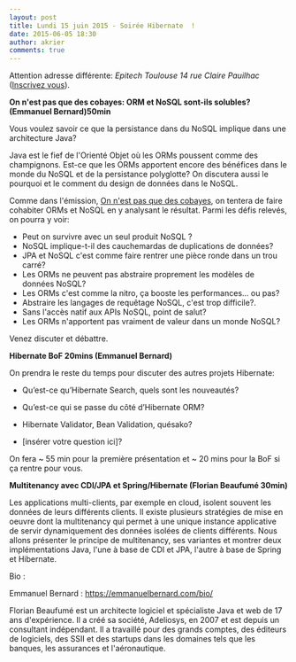 ```yaml
---
layout: post
title: Lundi 15 juin 2015 - Soirée Hibernate  !
date: 2015-06-05 18:30
author: akrier
comments: true
---
```


Attention adresse différente: *Epitech Toulouse 14 rue Claire Pauilhac* ([Inscrivez vous](http://jugevents.org/jugevents/event/show.html?id=56377)).

**On n'est pas que des cobayes: ORM et NoSQL sont-ils solubles? (Emmanuel Bernard)50min**

Vous voulez savoir ce que la persistance dans du NoSQL implique dans une architecture Java?

Java est le fief de l'Orienté Objet où les ORMs poussent comme des champignons. Est-ce que les ORMs apportent encore des bénéfices dans le monde du NoSQL et de la persistance polyglotte? On discutera aussi le pourquoi et le comment du design de données dans le NoSQL.

Comme dans l'émission, [On n'est pas que des cobayes](http://www.france5.fr/emissions/on-n-est-pas-que-des-cobayes), on tentera de faire cohabiter ORMs et NoSQL en y analysant le résultat.
Parmi les défis relevés, on pourra y voir:

* Peut on survivre avec un seul produit NoSQL ?
* NoSQL implique-t-il des cauchemardas de duplications de données?
* JPA et NoSQL c'est comme faire rentrer une pièce ronde dans un trou carré?
* Les ORMs ne peuvent pas abstraire proprement les modèles de données NoSQL?
* Les ORMs c'est comme la nitro, ça booste les performances... ou pas?
* Abstraire les langages de requêtage NoSQL, c'est trop difficile?.
* Sans l'accès natif aux APIs NoSQL, point de salut?
* Les ORMs n'apportent pas vraiment de valeur dans un monde NoSQL?

Venez discuter et débattre.

**Hibernate BoF 20mins (Emmanuel Bernard)**

On prendra le reste du temps pour discuter des autres projets Hibernate:

* Qu’est-ce qu’Hibernate Search, quels sont les nouveautés?

* Qu’est-ce qui se passe du côté d’Hibernate ORM?

* Hibernate Validator, Bean Validation, quésako?

* [insérer votre question ici]?

On fera ~ 55 min pour la première présentation et ~ 20 mins pour la BoF si ça rentre pour vous.

**Multitenancy avec CDI/JPA et Spring/Hibernate (Florian Beaufumé 30min)**

Les applications multi-clients, par exemple en cloud, isolent souvent les données de leurs différents clients. Il existe plusieurs stratégies de mise en oeuvre dont la multitenancy qui permet à une unique instance applicative de servir dynamiquement des données isolées de clients différents. Nous allons présenter le principe de multitenancy, ses variantes et montrer deux implémentations Java, l'une à base de CDI et JPA, l'autre à base de Spring et Hibernate.

Bio :

Emmanuel Bernard : https://emmanuelbernard.com/bio/

Florian Beaufumé est un architecte logiciel et spécialiste Java et web de 17 ans d'expérience. Il a créé sa société, Adeliosys, en 2007 et est depuis un consultant indépendant. Il a travaillé pour des grands comptes, des éditeurs de logiciels, des SSII et des startups dans les domaines tels que les banques, les assurances et l'aéronautique.


